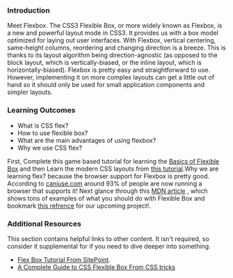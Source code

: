 ### Introduction

Meet Flexbox. The CSS3 Flexible Box, or more widely known as Flexbox, is a new and powerful layout mode in CSS3. It provides us with a box model optimized for laying out user interfaces. With Flexbox, vertical centering, same-height columns, reordering and changing direction is a breeze. This is  thanks to its layout algorithm being direction-agnostic (as opposed to the block layout, which is vertically-biased, or the inline layout, which is horizontally-biased).
Flexbox is pretty easy and straightforward to use. However, implementing it on more complex layouts can get a little out of hand so it should only be used for small application components and simpler layouts.

### Learning Outcomes
* What is CSS flex?
* How to use flexible box?
* What are the main advantages of using flexbox?
* Why we use CSS flex?

First, Complete this game based tutorial for learning the [Basics of Flexible Box](https://flexboxfroggy.com/) and then Learn the modern CSS layouts from [this tutorial](https://internetingishard.com/html-and-css/flexbox/).Why we are learning flex? because the browser support for Flexbox is pretty good. According to [caniuse.com](https://caniuse.com/#search=flexbox) around 93% of people are now running a browser that supports it! Next glance through this [MDN article](https://developer.mozilla.org/en-US/docs/Web/CSS/flex) , which shows tons of examples of what you should do with Flexible Box and bookmark [this refrence](https://cssreference.io/flexbox/) for our upcoming project!. 

### Additional Resources
This section contains helpful links to other content. It isn't required, so consider it supplemental for if you need to dive deeper into something.

* [Flex Box Tutorial From SitePoint](https://www.sitepoint.com/flexbox-css-flexible-box-layout/).
* [A Complete Guide to CSS Flexible Box From CSS tricks](https://css-tricks.com/snippets/css/a-guide-to-flexbox/)
